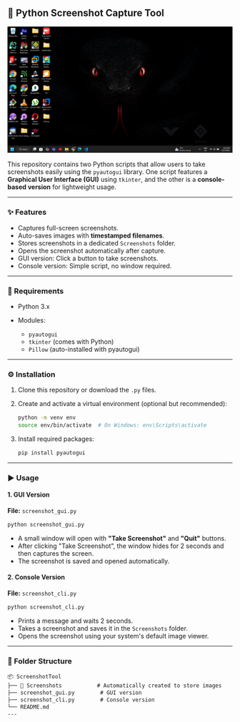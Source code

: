 ## 📸 Python Screenshot Capture Tool

![Screenshot](Screenshot_Project/Screenshots/Screenshot_20250527_214338.png)

This repository contains two Python scripts that allow users to take screenshots easily using the `pyautogui` library. One script features a **Graphical User Interface (GUI)** using `tkinter`, and the other is a **console-based version** for lightweight usage.

---

### ✨ Features

* Captures full-screen screenshots.
* Auto-saves images with **timestamped filenames**.
* Stores screenshots in a dedicated `Screenshots` folder.
* Opens the screenshot automatically after capture.
* GUI version: Click a button to take screenshots.
* Console version: Simple script, no window required.

---

### 🧰 Requirements

* Python 3.x
* Modules:

  * `pyautogui`
  * `tkinter` (comes with Python)
  * `Pillow` (auto-installed with pyautogui)

---

### ⚙️ Installation

1. Clone this repository or download the `.py` files.

2. Create and activate a virtual environment (optional but recommended):

   ```bash
   python -m venv env
   source env/bin/activate  # On Windows: env\Scripts\activate
   ```

3. Install required packages:

   ```bash
   pip install pyautogui
   ```

---

### ▶️ Usage

#### 1. **GUI Version**

**File:** `screenshot_gui.py`

```bash
python screenshot_gui.py
```

* A small window will open with **"Take Screenshot"** and **"Quit"** buttons.
* After clicking "Take Screenshot", the window hides for 2 seconds and then captures the screen.
* The screenshot is saved and opened automatically.

#### 2. **Console Version**

**File:** `screenshot_cli.py`

```bash
python screenshot_cli.py
```

* Prints a message and waits 2 seconds.
* Takes a screenshot and saves it in the `Screenshots` folder.
* Opens the screenshot using your system's default image viewer.

---

### 📁 Folder Structure

```
📦 ScreenshotTool
├── 📁 Screenshots           # Automatically created to store images
├── screenshot_gui.py        # GUI version
├── screenshot_cli.py        # Console version
└── README.md
---
